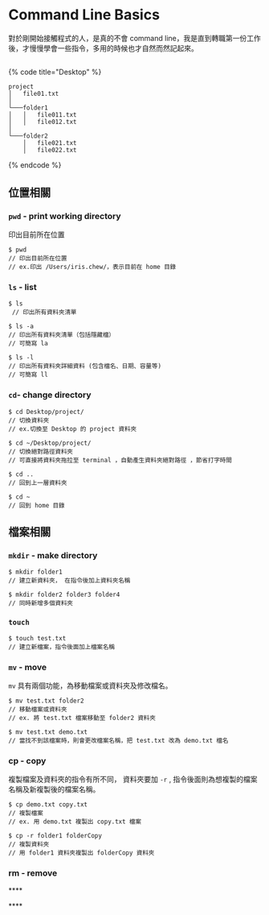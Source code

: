 # Command Line Basics

對於剛開始接觸程式的人，是真的不會 command line，我是直到轉職第一份工作後，才慢慢學會一些指令，多用的時候也才自然而然記起來。

## 

{% code title="Desktop" %}
```text
project
│   file01.txt    
│
└───folder1
│   │   file011.txt
│   │   file012.txt
│   
└───folder2
    │   file021.txt
    │   file022.txt
```
{% endcode %}

## 位置相關

### **`pwd` - print working directory**

印出目前所在位置 

```text
$ pwd  
// 印出目前所在位置 
// ex.印出 /Users/iris.chew/，表示目前在 home 目錄
```

### `ls` - list

```text
$ ls  
 // 印出所有資料夾清單 
```

```text
$ ls -a 
// 印出所有資料夾清單（包括隱藏檔）
// 可簡寫 la
```

```text
$ ls -l
// 印出所有資料夾詳細資料 (包含檔名、日期、容量等) 
// 可簡寫 ll
```

### `cd`- change directory

```text
$ cd Desktop/project/
// 切換資料夾 
// ex.切換至 Desktop 的 project 資料夾
```

```text
$ cd ~/Desktop/project/
// 切換絕對路徑資料夾
// 可直接將資料夾拖拉至 terminal ，自動產生資料夾絕對路徑 ，節省打字時間 
```

```text
$ cd ..
// 回到上一層資料夾
```

```text
$ cd ~ 
// 回到 home 目錄
```

## 檔案相關



### **`mkdir` - make directory**

```text
$ mkdir folder1  
// 建立新資料夾， 在指令後加上資料夾名稱
```

```text
$ mkdir folder2 folder3 folder4
// 同時新增多個資料夾
```

### `touch` 

```text
$ touch test.txt
// 建立新檔案，指令後面加上檔案名稱
```



### **`mv` - move**

`mv` 具有兩個功能，為移動檔案或資料夾及修改檔名。

```text
$ mv test.txt folder2
// 移動檔案或資料夾
// ex. 將 test.txt 檔案移動至 folder2 資料夾
```

```text
$ mv test.txt demo.txt
// 當找不到該檔案時，則會更改檔案名稱，把 test.txt 改為 demo.txt 檔名
```

### cp - copy

複製檔案及資料夾的指令有所不同， 資料夾要加 `-r` , 指令後面則為想複製的檔案名稱及新複製後的檔案名稱。

```text
$ cp demo.txt copy.txt
// 複製檔案
// ex. 用 demo.txt 複製出 copy.txt 檔案 
```

```text
$ cp -r folder1 folderCopy
// 複製資料夾
// 用 folder1 資料夾複製出 folderCopy 資料夾
```



### **rm - remove**

\*\*\*\*









\*\*\*\*



